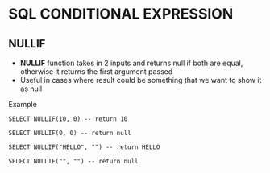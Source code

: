 # SQL CONDITIONAL EXPRESSION

## NULLIF
- **NULLIF** function takes in 2 inputs and returns null if both are equal, otherwise it returns the first argument passed
- Useful in cases where result could be something that we want to show it as null

Example

```
SELECT NULLIF(10, 0) -- return 10

SELECT NULLIF(0, 0) -- return null

SELECT NULLIF("HELLO", "") -- return HELLO

SELECT NULLIF("", "") -- return null
```
